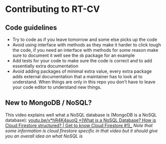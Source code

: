 # Contributing to RT-CV

## Code guidelines

- Try to code as if you leave tomorrow and some else picks up the code
- Avoid using interface with methods as they make it harder to click tough the code, if you need an interface with methods for some reason make sure to document it well see the `db` package for an example
- Add tests for your code to make sure the code is correct and to add essentially extra documentation
- Avoid adding packages of minimal extra value, every extra package adds external documentation that a maintainer has to look at to understand. When things are only in this repo you don't have to leave your code editor to understand new things.

## New to MongoDB / NoSQL?

This video explains well what a NoSQL database is (MongoDB is a NoSQL database): [youtu.be/v*hR4K4auoQ *(What is a NoSQL Database? How is Cloud Firestore structured? | Get to know Cloud Firestore #1)\_](https://youtu.be/v_hR4K4auoQ)
_Note that some information is cloud firestore specific in that video but it should give you an overall idea on what NoSQL is_